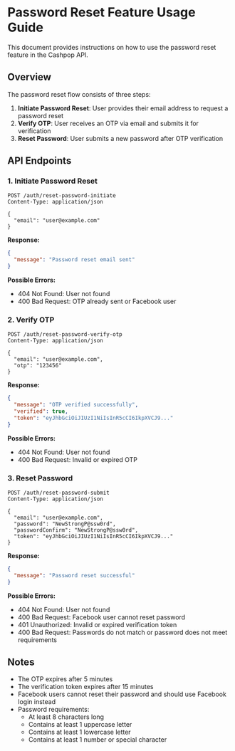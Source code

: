 # Password Reset Feature Usage Guide

This document provides instructions on how to use the password reset feature in the Cashpop API.

## Overview

The password reset flow consists of three steps:

1. **Initiate Password Reset**: User provides their email address to request a password reset
2. **Verify OTP**: User receives an OTP via email and submits it for verification
3. **Reset Password**: User submits a new password after OTP verification

## API Endpoints

### 1. Initiate Password Reset

```http
POST /auth/reset-password-initiate
Content-Type: application/json

{
  "email": "user@example.com"
}
```

**Response:**

```json
{
  "message": "Password reset email sent"
}
```

**Possible Errors:**
- 404 Not Found: User not found
- 400 Bad Request: OTP already sent or Facebook user

### 2. Verify OTP

```http
POST /auth/reset-password-verify-otp
Content-Type: application/json

{
  "email": "user@example.com",
  "otp": "123456"
}
```

**Response:**

```json
{
  "message": "OTP verified successfully",
  "verified": true,
  "token": "eyJhbGciOiJIUzI1NiIsInR5cCI6IkpXVCJ9..."
}
```

**Possible Errors:**
- 404 Not Found: User not found
- 400 Bad Request: Invalid or expired OTP

### 3. Reset Password

```http
POST /auth/reset-password-submit
Content-Type: application/json

{
  "email": "user@example.com",
  "password": "NewStrongP@ssw0rd",
  "passwordConfirm": "NewStrongP@ssw0rd",
  "token": "eyJhbGciOiJIUzI1NiIsInR5cCI6IkpXVCJ9..."
}
```

**Response:**

```json
{
  "message": "Password reset successful"
}
```

**Possible Errors:**
- 404 Not Found: User not found
- 400 Bad Request: Facebook user cannot reset password
- 401 Unauthorized: Invalid or expired verification token
- 400 Bad Request: Passwords do not match or password does not meet requirements

## Notes

- The OTP expires after 5 minutes
- The verification token expires after 15 minutes
- Facebook users cannot reset their password and should use Facebook login instead
- Password requirements:
  - At least 8 characters long
  - Contains at least 1 uppercase letter
  - Contains at least 1 lowercase letter
  - Contains at least 1 number or special character